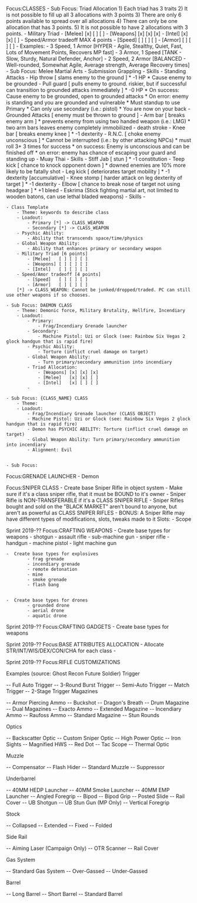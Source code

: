 Focus:CLASSES
	- Sub Focus: Triad Allocation
			1) Each triad has 3 traits
			2) It is not possible to fill up all 3 allocations with 3 points
			3) There are only 6 points available to spread over all allocations
			4) There can only be one allocation that has 3 points. 
			5) It is not possible to have 2 allocations with 3 points.
		- Military Triad
			- [Melee]   [x] [ ] [ ]
			- [Weapons] [x] [x] [x]
			- [Intel]   [x] [x] [ ]
		- Speed/Armor tradeoff MAX 4 points
			- [Speed]   [ ] [ ] [ ]
			- [Armor]   [ ] [ ] [ ]
			- Examples: 
				- 3 Speed, 1 Armor [HYPER - Agile, Stealthy, Quiet, Fast, Lots of Movement Points, Recovers MP fast]
				- 3 Armor, 1 Speed [TANK - Slow, Sturdy, Natural Defender, Anchor]
				- 2 Speed, 2 Armor [BALANCED - Well-rounded, Somewhat Agile, Average strength, Average Recovery times]
	- Sub Focus: Melee Martial Arts
			- Submission Grappling
				- Skills
					- Standing Attacks
						- Hip throw [ slams enemy to the ground ]
							* -1 HP
							* Cause enemy to be grounded
						- Pull guard [ pulls enemy to ground. riskier, but if successful can transition to grounded attacks immediately ]
							* -0 HP
							* On success: Cause enemy to be grounded, open to grounded attacks
							* On error: enemy is standing and you are grounded and vulnerable
								* Must standup to use Primary
								* Can only use secondary (i.e.: pistol)
								* You are now on your back
					- Grounded Attacks [ enemy must be thrown to ground ]
						- Arm bar [ breaks enemy arm ]
							* prevents enemy from using two handed weapon (i.e.: LMG)
							* two arm bars leaves enemy completely immobilized
								- death stroke
						- Knee bar [ breaks enemy knee ]
							* -1 dexterity
						- R.N.C. [ choke enemy unconscious ]
							* Cannot be interrupted (i.e.: by other attacking NPCs)
							* must roll 3+ 3 times for success 
							* on success: Enemy is unconscious and can be finished off
							* on error: enemy has chance of escaping your guard and standing up
			- Muay Thai 
				- Skills
					- Stiff Jab [ stun ]
						* -1 constitution
					- Teep kick [ chance to knock opponent down ]
						* downed enemies are 10% more likely to be fatally shot
					- Leg kick [ deteriorates target mobility ]
						* -1 dexterity [accumulative]
					- Knee stomp [ harder attack on leg dexterity of target ]
						* -1 dexterity
					- Elbow [ chance to break nose of target not using headgear ]
						* +1 bleed
			- Eskrima (Stick fighting martial art, not limited to wooden batons, can use lethal bladed weapons)
				- Skills
					- 

	- Class Template
		- Theme: keywords to describe class
		- Loadout:
			- Primary [*] -> CLASS_WEAPON
			- Secondary [*] -> CLASS_WEAPON
		- Psychic Ability:
			- Ability that transcends space/time/physics
		- Global Weapon Ability:
			- Ability that enhances primary or secondary weapon
		- Military Triad [6 points]
			- [Melee]   [ ] [ ] [ ]
			- [Weapons] [ ] [ ] [ ]
			- [Intel]   [ ] [ ] [ ]
		- Speed/Amor tradeoff [4 points]
			- [Speed]   [ ] [ ] [ ]
			- [Armor]   [ ] [ ] [ ] 
		[*] -> CLASS_WEAPON: Cannot be junked/dropped/traded. PC can still use other weapons if so chooses.

	- Sub Focus: DAEMON CLASS
		- Theme: Demonic force, Military Brutality, Hellfire, Incendiary
		- Loadout:
			- Primary:
				- Frag/Incendiary Grenade launcher
			- Secondary:
				- Machine Pistol: Uzi or Glock (see: Rainbow Six Vegas 2 glock handgun that is rapid fire)
			- Psychic Ability:
				- Torture (inflict cruel damage on target)
			- Global Weapon Ability:
				- Turn primary/secondary ammunition into incendiary
			- Triad Allocation:
				- [Weapons] [x] [x] [x]
				- [Melee]   [x] [x] [ ]
				- [Intel]   [x] [ ] [ ]
			- 

	- Sub Focus: {CLASS_NAME} CLASS
		- Theme: 
		- Loadout:
			- Frag/Incendiary Grenade launcher (CLASS OBJECT)
			- Machine Pistol: Uzi or Glock (see: Rainbow Six Vegas 2 glock handgun that is rapid fire)
			- Demon has PSYCHIC ABILITY: Torture (inflict cruel damage on target)
			- Global Weapon Ability: Turn primary/secondary ammunition into incendiary
			- Alignment: Evil
	

	- Sub Focus: 

Focus:GRENADE LAUNCHER
	- Demon

Focus:SNIPER CLASS
	-  Create base Sniper Rifle in object system
	-  Make sure if it's a class sniper rifle, that it must be BOUND to it's owner
	-  Sniper Rifle is NON-TRANSFERABLE if it's a CLASS SNIPER RIFLE
	-  Sniper Rifles bought and sold on the "BLACK MARKET" aren't bound to anyone, but aren't as powerful as CLASS SNIPER RIFLES
	-  BONUS: A Sniper Rifle may have different types of modifications, slots, tweaks made to it
		Slots:
			- Scope
		
Sprint 2019-??
Focus:CRAFTING WEAPONS
	-  Create base types for weapons
		- shotgun
		- assault rifle
		- sub-machine gun
		- sniper rifle
		- handgun
		- machine pistol
		- light machine gun
	
	
	-  Create base types for explosives
			- frag grenade
			- incendiary grenade
			- remote detonation
			- mine
			- smoke grenade
			- flash bang
		
	
	-  Create base types for drones
			- grounded drone
			- aerial drone
			- aquatic drone
		

Sprint 2019-??
Focus:CRAFTING GADGETS
	-  Create base types for weapons

Sprint 2019-??
Focus:BASE ATTRIBUTES ALLOCATION
	- Allocate STR/INT/WIS/DEX/CON/CHA for each class
	- 

Sprint 2019-??
Focus:RIFLE CUSTOMIZATIONS

Examples (source: Ghost Recon Future Soldier)
 Trigger 

-- Full Auto Trigger
-- 3-Round Burst Trigger
-- Semi-Auto Trigger
-- Match Trigger
-- 2-Stage Trigger
 Magazines 

-- Armor Piercing Ammo
-- Buckshot
-- Dragon's Breath
-- Drum Magazine
-- Dual Magazines
-- Exacto Ammo
-- Extended Magazine
-- Incendiary Ammo
-- Raufoss Ammo
-- Standard Magazine
-- Stun Rounds

Optics

-- Backscatter Optic
-- Custom Sniper Optic
-- High Power Optic
-- Iron Sights
-- Magnified HWS
-- Red Dot
-- Tac Scope
-- Thermal Optic

Muzzle

-- Compensator
-- Flash Hider
-- Standard Muzzle
-- Suppressor

Underbarrel

-- 40MM HEDP Launcher
-- 40MM Smoke Launcher
-- 40MM EMP Launcher
-- Angled Foregrip
-- Bipod
-- Bipod Grip
-- Posted Slide
-- Rail Cover
-- UB Shotgun
-- UB Stun Gun (MP Only) 
-- Vertical Foregrip

Stock

-- Collapsed
-- Extended
-- Fixed
-- Folded

Side Rail

-- Aiming Laser (Campaign Only)
-- OTR Scanner
-- Rail Cover

Gas System

-- Standard Gas System
-- Over-Gassed
-- Under-Gassed

Barrel

-- Long Barrel
-- Short Barrel
-- Standard Barrel

